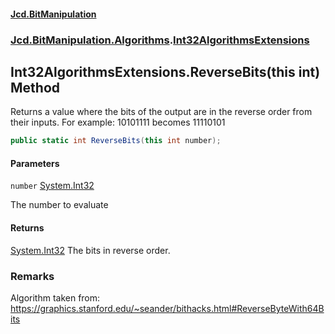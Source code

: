 #### [Jcd.BitManipulation](index 'index')
### [Jcd.BitManipulation.Algorithms](Jcd.BitManipulation.Algorithms 'Jcd.BitManipulation.Algorithms').[Int32AlgorithmsExtensions](Jcd.BitManipulation.Algorithms.Int32AlgorithmsExtensions 'Jcd.BitManipulation.Algorithms.Int32AlgorithmsExtensions')

## Int32AlgorithmsExtensions.ReverseBits(this int) Method

Returns a value where the bits of the output are in the reverse order from their inputs.
For example: 10101111 becomes 11110101

```csharp
public static int ReverseBits(this int number);
```
#### Parameters

<a name='Jcd.BitManipulation.Algorithms.Int32AlgorithmsExtensions.ReverseBits(thisint).number'></a>

`number` [System.Int32](https://docs.microsoft.com/en-us/dotnet/api/System.Int32 'System.Int32')

The number to evaluate

#### Returns
[System.Int32](https://docs.microsoft.com/en-us/dotnet/api/System.Int32 'System.Int32')
The bits in reverse order.

### Remarks
Algorithm taken from: https://graphics.stanford.edu/~seander/bithacks.html#ReverseByteWith64Bits